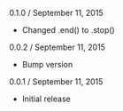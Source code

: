 
0.1.0 / September 11, 2015

  * Changed .end() to .stop()

0.0.2 / September 11, 2015

  * Bump version

0.0.1 / September 11, 2015

  * Initial release
